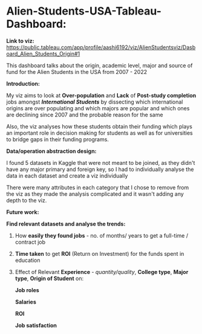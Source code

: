 # Alien-Students-USA-Tableau-Dashboard:
**Link to viz:**
https://public.tableau.com/app/profile/aashi6192/viz/AlienStudentsviz/Dasboard_Alien_Students_Origin#1

This dashboard talks about the origin, academic level, major and source of fund for the Alien Students in the USA from 2007 - 2022

**Introduction:** 

My viz aims to look at **Over-population** and **Lack** of **Post-study completion** jobs amongst _**International Students**_ by dissecting which international origins are over populating and which majors are popular and which ones are declining since 2007 and the probable reason for the same

Also, the viz analyses how these students obtain their funding which plays an important role in decision making for students as well as for universities to bridge gaps in their funding programs.

**Data/operation abstraction design:**

I found 5 datasets in Kaggle that were not meant to be joined, as they didn't have any major primary and foreign key, so I had to individually analyse the data in each dataset and create a viz individually

There were many attributes in each category that I chose to remove from the viz as they made the analysis complicated and it wasn't adding any depth to the viz.


**Future work:**

**Find relevant datasets and analyse the trends:**
1. How **easily they found jobs** - no. of months/ years to get a full-time / contract job
2. **Time taken** to get **ROI** (Return on Investment) for the funds spent in education
3. Effect of Relevant **Experience** - _quantity/quality_, **College type**, **Major type**, **Origin of Student** on:
   
   **Job roles**

   **Salaries**

   **ROI**

   **Job satisfaction**
   
